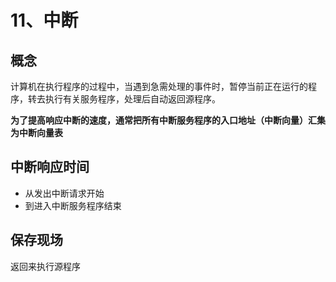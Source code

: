 # 11、中断

## 概念

计算机在执行程序的过程中，当遇到急需处理的事件时，暂停当前正在运行的程序，转去执行有关服务程序，处理后自动返回源程序。

**为了提高响应中断的速度，通常把所有中断服务程序的入口地址（中断向量）汇集为中断向量表**

## 中断响应时间

- 从发出中断请求开始
- 到进入中断服务程序结束

## 保存现场

返回来执行源程序
